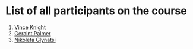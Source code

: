 # List of all participants on the course

1. [Vince Knight](https://vknight.org)
2. [Geraint Palmer](http://www.geraintianpalmer.org.uk)
3. [Nikoleta Glynatsi](https://nikoleta-v3.github.io)
